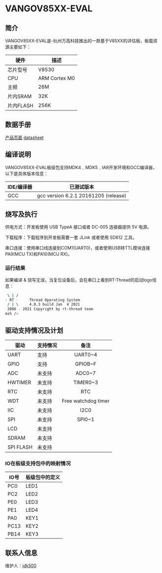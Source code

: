# VANGOV85XX-EVAL

## 简介

VANGOV85XX-EVAL是-杭州万高科技推出的一款基于V85XX的评估板，板载资源主要如下：

| 硬件      | 描述          |
| --------- | ------------- |
| 芯片型号  | V8530         |
| CPU       | ARM Cortex M0 |
| 主频      | 26M          |
| 片内SRAM  | 32K           |
| 片内FLASH | 256K          |

## 数据手册

[产品页面](http://www.vangotech.com/product.php?areas=0&bigs=1&smalls=4&id=14)
[datasheet](http://www.vangotech.com/uploadpic/162798006058.pdf)

## 编译说明

VANGOV85XX-EVAL板级包支持MDK4﹑MDK5﹑IAR开发环境和GCC编译器，以下是具体版本信息：

| IDE/编译器 | 已测试版本                   |
| ---------- | ---------------------------- |
| GCC        |gcc version 6.2.1 20161205 (release) |

## 烧写及执行

供电方式：开发板使用 USB TypeA 接口或者 DC-005 连接器提供 5V 电源。

下载程序：下载程序到开发板需要一套 JLink 或者使用 SD612 工具。

串口连接：使用串口线连接到COM1(UART0)，或者使用USB转TTL模块连接PA9(MCU TX)和PA10(MCU RX)。

### 运行结果

如果编译 & 烧写无误，当复位设备后，会在串口上看到RT-Thread的启动logo信息：

```bash
 \ | /
- RT -     Thread Operating System
 / | \     4.0.3 build Jan  4 2021
 2006 - 2021 Copyright by rt-thread team
msh />
```
## 驱动支持情况及计划

| 驱动      | 支持情况 |            备注            |
| --------- | -------- | :------------------------: |
| UART      | 支持     |          UART0~4           |
| GPIO      | 支持     |          GPIOB~F           |
| ADC       | 未支持   |          ADC0~7            |
| HWTIMER   | 未支持   |          TIMER0~3          |
| RTC       | 未支持   |          RTC               |
| WDT       | 未支持   |    Free watchdog timer     |
| IIC       | 未支持   |          I2C0              |
| SPI       | 未支持   |          SPI0~1            |
| LCD       | 未支持   |                            |
| SDRAM     | 未支持   |                            |
| SPI FLASH | 未支持   |                            |

### IO在板级支持包中的映射情况

| IO号 | 板级包中的定义  |
| ---- | -------------- |
| PC0  | LED1           |
| PC2  | LED2           |
| PE0  | LED3           |
| PE1  | LED4           |
| PA0  | KEY1           |
| PC13 | KEY2           |
| PB14 | KEY3           |

## 联系人信息

维护人：[idk500](https://github.com/idk500)
